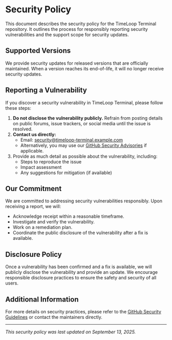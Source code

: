 # Security Policy

This document describes the security policy for the TimeLoop Terminal repository. It outlines the process for responsibly reporting security vulnerabilities and the support scope for security updates.

## Supported Versions

We provide security updates for released versions that are officially maintained. When a version reaches its end-of-life, it will no longer receive security updates.

## Reporting a Vulnerability

If you discover a security vulnerability in TimeLoop Terminal, please follow these steps:

1. **Do not disclose the vulnerability publicly.** Refrain from posting details on public forums, issue trackers, or social media until the issue is resolved.
2. **Contact us directly:**
   - Email: security@timeloop-terminal.example.com
   - Alternatively, you may use our [GitHub Security Advisories](https://github.com/nur-srijan/TimeLoop-Terminal/security/advisories) if applicable.
3. Provide as much detail as possible about the vulnerability, including:
   - Steps to reproduce the issue
   - Impact assessment
   - Any suggestions for mitigation (if available)

## Our Commitment

We are committed to addressing security vulnerabilities responsibly. Upon receiving a report, we will:

- Acknowledge receipt within a reasonable timeframe.
- Investigate and verify the vulnerability.
- Work on a remediation plan.
- Coordinate the public disclosure of the vulnerability after a fix is available.

## Disclosure Policy

Once a vulnerability has been confirmed and a fix is available, we will publicly disclose the vulnerability and provide an update. We encourage responsible disclosure practices to ensure the safety and security of all users.

## Additional Information

For more details on security practices, please refer to the [GitHub Security Guidelines](https://docs.github.com/en/code-security) or contact the maintainers directly.

---

*This security policy was last updated on September 13, 2025.*